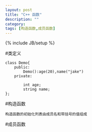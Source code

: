 ```yaml
---
layout: post
title: "C++ 函数"
description: ""
category: 
tags: [构造函数,成员函数]
---
```

{% include JB/setup %}


#类定义

    class Demo{
		public:
			Demo():age(20),name("jake")
		private:

			int age;
			string name;
    };

#构造函数

    构造函数的初始化列表由成员名和带括号的值组成

#成员函数
